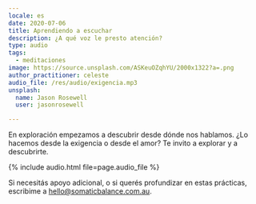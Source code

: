 ```yaml
---
locale: es
date: 2020-07-06
title: Aprendiendo a escuchar
description: ¿A qué voz le presto atención?
type: audio
tags:
  - meditaciones
image: https://source.unsplash.com/ASKeuOZqhYU/2000x1322?a=.png
author_practitioner: celeste
audio_file: /res/audio/exigencia.mp3
unsplash:
  name: Jason Rosewell
  user: jasonrosewell

---
```


En exploración empezamos a descubrir desde dónde nos hablamos. ¿Lo hacemos desde la exigencia o desde el amor? Te invito
a explorar y a descubrirte.

{% include audio.html  file=page.audio_file %}

Si necesitás apoyo adicional, o si querés profundizar en estas prácticas, escribime a
[hello@somaticbalance.com.au](mailto:hello@somaticbalance.com.au).
